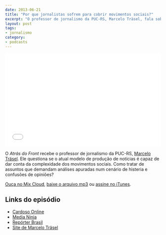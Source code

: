 ```yaml
---
date: 2013-06-21
title: "Por que jornalistas sofrem para cobrir movimentos sociais?"
excerpt: "O professor de jornalismo da PUC-RS, Marcelo Träsel, fala sobre o papel dos repórteres nos protestos que se espalham pelo Brasil"
layout: post
tags: 
- jornalismo
category:
- podcasts
---
```


<iframe width="100%" height="300" src="//www.mixcloud.com/widget/iframe/?feed=http%3A%2F%2Fwww.mixcloud.com%2Feduf%2Fpor-que-jornalistas-sofrem-para-cobrir-movimentos-sociais%2F&embed_uuid=f8b109c5-fe19-4dbc-90ff-6bc448e0b229&stylecolor=&embed_type=widget_standard" frameborder="0"></iframe>

O *Atrás do Front* recebe o professor de jornalismo da PUC-RS, [Marcelo Träsel](https://twitter.com/trasel). Ele questiona se o atual modelo de produção de notícias é capaz de dar conta da complexidade dos movimentos sociais. Como tratar de assuntos que demandam análises apuradas num cenário de histeria e confusões de opiniões?

[Ouça no Mix Cloud](http://www.mixcloud.com/eduf/por-que-jornalistas-sofrem-para-cobrir-movimentos-sociais/), [baixe o arquivo mp3](http://www.mediafire.com/?jjf303p4gljwnwp) ou [assine no iTunes](https://itunes.apple.com/br/podcast/atras-do-front/id655119629?l=en).
<!--more-->

## Links do episódio

* [Cardoso Online](http://www.qualquer.org/col/)
* [Media Ninja](https://twitter.com/search?q=%23midianinja&src=hash)
* [Repórter Brasil](http://reporterbrasil.org.br/)
* [Site de Marcelo Träsel](http://trasel.com.br/)